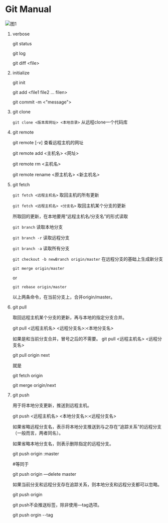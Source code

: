 # Git Manual

![图1](http://onq7gdyen.bkt.clouddn.com/bg2014061202.jpg)

1. verbose

   git status

   git log

   git diff \<file>

2. initialize

   git init 

   git add \<file1 file2 … filen>

   git commit -m <"message">

3. git clone

   `git clone <版本库网址> <本地目录>`  从远程clone一个代码库

4. git remote

   git remote [-v]  查看远程主机的网址

   git remote add <主机名> <网址>

   git remote rm <主机名>

   git remote rename <原主机名> <新主机名>

5. git fetch

   `git fetch <远程主机名>`  取回主机的所有更新

   `git fetch <远程主机名> <分支名>`  取回主机某个分支的更新

   所取回的更新，在本地要用“远程主机名/分支名”的形式读取

   `git branch` 读取本地分支

   `git branch -r` 读取远程分支

   `git branch -a` 读取所有分支

   `git checkout -b newBranch origin/master`   在远程分支的基础上生成新分支

   `git merge origin/master`

   or

   `git rebase origin/master`

   以上两条命令，在当前分支上，合并origin/master。

6. git pull

   取回远程主机某个分支的更新，再与本地的指定分支合并。

   git pull <远程主机名> <远程分支名>:<本地分支名> 

   如果是和当前分支合并，冒号之后的不需要。 git pull <远程主机名> <远程分支名>

   git pull origin next

   就是

   git fetch origin

   git merge origin/next

7. git push

   用于将本地分支更新，推送到远程主机。

   git push <远程主机名> <本地分支名>:<远程分支名>

   如果省略远程分支名，表示将本地分支推送到与之存在“追踪关系”的远程分支（一般而言，两者同名）。

   如果省略本地分支名，则表示删除指定的远程分支。

   git push origin :master

   \#等同于

   git push origin —delete master

   如果当前分支和远程分支存在追踪关系，则本地分支和远程分支都可以忽略。

   git push origin

   git push不会推送标签，除非使用—tag选项。

   git push orgin --tag

   ​

   ​

   ​

   ​

   ​